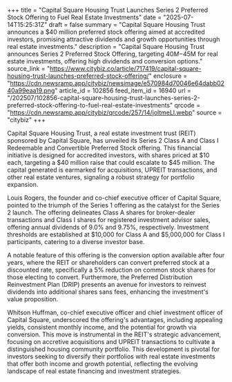 +++
title = "Capital Square Housing Trust Launches Series 2 Preferred Stock Offering to Fuel Real Estate Investments"
date = "2025-07-14T15:25:31Z"
draft = false
summary = "Capital Square Housing Trust announces a $40 million preferred stock offering aimed at accredited investors, promising attractive dividends and growth opportunities through real estate investments."
description = "Capital Square Housing Trust announces Series 2 Preferred Stock Offering, targeting $40M-$45M for real estate investments, offering high dividends and conversion options."
source_link = "https://www.citybiz.co/article/717419/capital-square-housing-trust-launches-preferred-stock-offering/"
enclosure = "https://cdn.newsramp.app/citybiz/newsimage/e570984d70046e64dabb0240a99eaa19.png"
article_id = 102856
feed_item_id = 16940
url = "/202507/102856-capital-square-housing-trust-launches-series-2-preferred-stock-offering-to-fuel-real-estate-investments"
qrcode = "https://cdn.newsramp.app/citybiz/qrcode/257/14/joltmeLl.webp"
source = "citybiz"
+++

<p>Capital Square Housing Trust, a real estate investment trust (REIT) sponsored by Capital Square, has unveiled its Series 2 Class A and Class I Redeemable and Convertible Preferred Stock offering. This financial initiative is designed for accredited investors, with shares priced at $10 each, targeting a $40 million raise that could escalate to $45 million. The capital generated is earmarked for acquisitions, UPREIT transactions, and other real estate ventures, signaling a robust strategy for portfolio expansion.</p><p>Louis Rogers, the founder and co-chief executive officer of Capital Square, pointed to the triumph of the Series 1 offering as the catalyst for the Series 2 launch. The offering delineates Class A shares for broker-dealer transactions and Class I shares for registered investment advisor sales, offering annual dividends of 9.0% and 9.75%, respectively. Investment thresholds are established at $10,000 for Class A and $5,000,000 for Class I participants, catering to a diverse investor base.</p><p>A notable feature of this offering is the conversion option available after four years, where the REIT or shareholders can convert preferred stock at a discounted rate, specifically a 5% reduction on common stock shares for those electing to convert. Furthermore, the Preferred Distribution Reinvestment Plan (DRIP) presents an avenue for investors to reinvest dividends into additional shares sans fees, enhancing the investment's value proposition.</p><p>Whitson Huffman, co-chief executive officer and chief investment officer of Capital Square, underscored the offering's advantages, including appealing yields, consistent monthly income, and the potential for growth via conversion. This move is instrumental in the REIT's strategic advancement, focusing on accretive acquisitions and UPREIT transactions to cultivate a distinguished housing community portfolio. This development is pivotal for investors seeking to diversify their portfolios with real estate investments that offer both income and growth potential, reflecting the evolving landscape of real estate financing and investment strategies.</p>